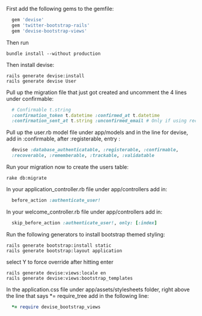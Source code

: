 First add the following gems to the gemfile:
```ruby
  gem 'devise' 
  gem 'twitter-bootstrap-rails' 
  gem 'devise-bootstrap-views'
```
Then run 

    bundle install --without production

Then install devise:

    rails generate devise:install
    rails generate devise User

Pull up the migration file that just got created and uncomment the 4 lines under confirmable:
```ruby
  # Confirmable t.string   
  :confirmation_token t.datetime :confirmed_at t.datetime
  :confirmation_sent_at t.string :unconfirmed_email # Only if using reconfirmable
```
Pull up the user.rb model file under app/models and in the line for devise, add in :confirmable, after :registerable, entry :
```ruby
  devise :database_authenticatable, :registerable, :confirmable, 
  :recoverable, :rememberable, :trackable, :validatable
```
Run your migration now to create the users table:

    rake db:migrate

In your application_controller.rb file under app/controllers add in:
```ruby
  before_action :authenticate_user!
```
In your welcome_controller.rb file under app/controllers add in:
```ruby
  skip_before_action :authenticate_user!, only: [:index]
```
Run the following generators to install bootstrap themed styling:

    rails generate bootstrap:install static
    rails generate bootstrap:layout application
     
select Y to force override after hitting enter
    
    rails generate devise:views:locale en
    rails generate devise:views:bootstrap_templates

In the application.css file under app/assets/stylesheets folder, right above the line that says *= require_tree 
add in the following line:
```ruby
  *= require devise_bootstrap_views
```